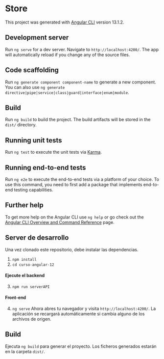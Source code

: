 # Store

This project was generated with [Angular CLI](https://github.com/angular/angular-cli) version 13.1.2.

## Development server

Run `ng serve` for a dev server. Navigate to `http://localhost:4200/`. The app will automatically reload if you change any of the source files.

## Code scaffolding

Run `ng generate component component-name` to generate a new component. You can also use `ng generate directive|pipe|service|class|guard|interface|enum|module`.

## Build

Run `ng build` to build the project. The build artifacts will be stored in the `dist/` directory.

## Running unit tests

Run `ng test` to execute the unit tests via [Karma](https://karma-runner.github.io).

## Running end-to-end tests

Run `ng e2e` to execute the end-to-end tests via a platform of your choice. To use this command, you need to first add a package that implements end-to-end testing capabilities.

## Further help

To get more help on the Angular CLI use `ng help` or go check out the [Angular CLI Overview and Command Reference](https://angular.io/cli) page.

## Server de desarrollo

Una vez clonado este repositorio, debe instalar las dependencias.

1. `npm install`
2. `cd curso-angular-12`

#### Ejecute el backend

3. `npm run serverAPI`

#### Front-end

4. `ng serve`
   Ahora abres tu navegador y visita `http://localhost:4200/`.
   La aplicación se recargará automáticamente si cambia alguno de los archivos de origen.

## Build

Ejecuta `ng build` para generar el proyecto.
Los ficheros generados estarán en la carpeta `dist/`.
